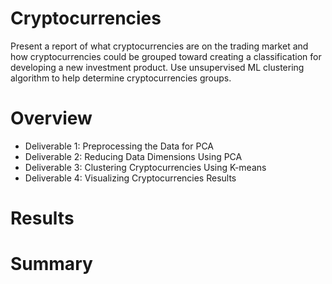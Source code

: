 # Cryptocurrencies

  Present a report of what cryptocurrencies are on the trading market and how cryptocurrencies could be grouped toward creating a classification for developing a new investment product. Use unsupervised ML clustering algorithm to help determine cryptocurrencies groups.

# Overview
- Deliverable 1: Preprocessing the Data for PCA
- Deliverable 2: Reducing Data Dimensions Using PCA
- Deliverable 3: Clustering Cryptocurrencies Using K-means
- Deliverable 4: Visualizing Cryptocurrencies Results

# Results


# Summary
